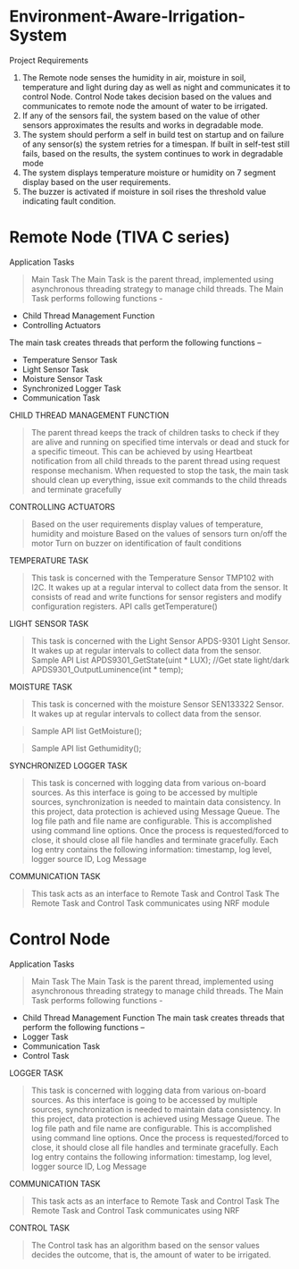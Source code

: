 # Environment-Aware-Irrigation-System

Project Requirements
1)	The Remote node senses the humidity in air, moisture in soil, temperature and light during day as well as night and communicates it to control Node. Control Node takes decision based on the values and communicates to remote node the amount of water to be irrigated.
2)	If any of the sensors fail, the system based on the value of other sensors approximates the results and works in degradable mode.
3)	The system should perform a self in build test on startup and on failure of any sensor(s) the system retries for a timespan. If built in self-test still fails, based on the results, the system continues to work in degradable mode
4)	The system displays temperature moisture or humidity on 7 segment display based on the user requirements.
5)	The buzzer is activated if moisture in soil rises the threshold value indicating fault condition.

# Remote Node (TIVA C series)
Application Tasks
>	Main Task
The Main Task is the parent thread, implemented using asynchronous threading strategy to manage child threads. The Main Task performs following functions - 
- Child Thread Management Function
- Controlling Actuators

The main task creates threads that perform the following functions – 
- Temperature Sensor Task 
- Light Sensor Task 
- Moisture Sensor Task
- Synchronized Logger Task 
- Communication Task

CHILD THREAD MANAGEMENT FUNCTION 
> The parent thread keeps the track of children tasks to check if they are alive and running on specified time intervals or dead and stuck for a specific timeout. 
> This can be achieved by using Heartbeat notification from all child threads to the parent thread using request response mechanism. 
> When requested to stop the task, the main task should clean up everything, issue exit commands to the child threads and terminate gracefully 

CONTROLLING ACTUATORS
>	Based on the user requirements display values of temperature, humidity and moisture
>	Based on the values of sensors turn on/off the motor
>	Turn on buzzer on identification of fault conditions

TEMPERATURE TASK
> This task is concerned with the Temperature Sensor TMP102 with I2C. It wakes up at a regular interval to collect data from the sensor. 
> It consists of read and write functions for sensor registers and modify configuration registers. 
>	API calls
getTemperature()

LIGHT SENSOR TASK 
> This task is concerned with the Light Sensor APDS-9301 Light Sensor. It wakes up at regular intervals to collect data from the sensor. 
> Sample API List 
APDS9301_GetState(uint * LUX); //Get state light/dark 
APDS9301_OutputLuminence(int * temp);

MOISTURE TASK
> This task is concerned with the moisture Sensor SEN133322 Sensor. It wakes up at regular intervals to collect data from the sensor. 


>Sample API list
GetMoisture();


>	Sample API list
Gethumidity();

SYNCHRONIZED LOGGER TASK 
> This task is concerned with logging data from various on-board sources. As this interface is going to be accessed by multiple sources, synchronization is needed to maintain data consistency. In this project, data protection is achieved using Message Queue. 
> The log file path and file name are configurable. This is accomplished using command line options. 
> Once the process is requested/forced to close, it should close all file handles and terminate gracefully. 
> Each log entry contains the following information: timestamp, log level, logger source ID, Log Message 


COMMUNICATION TASK 
> This task acts as an interface to Remote Task and Control Task 
> The Remote Task and Control Task communicates using NRF module 

# Control Node
Application Tasks
>	Main Task
The Main Task is the parent thread, implemented using asynchronous threading strategy to manage child threads. The Main Task performs following functions - 
- Child Thread Management Function
The main task creates threads that perform the following functions – 
-	Logger Task
-	Communication Task
-	Control Task

LOGGER TASK
> This task is concerned with logging data from various on-board sources. As this interface is going to be accessed by multiple sources, synchronization is needed to maintain data consistency. In this project, data protection is achieved using Message Queue. 
> The log file path and file name are configurable. This is accomplished using command line options. 
> Once the process is requested/forced to close, it should close all file handles and terminate gracefully. 
> Each log entry contains the following information: timestamp, log level, logger source ID, Log Message 

COMMUNICATION TASK
> This task acts as an interface to Remote Task and Control Task 
> The Remote Task and Control Task communicates using NRF 

CONTROL TASK
>	The Control task has an algorithm based on the sensor values decides the outcome, that is,  the amount of water to be irrigated.




